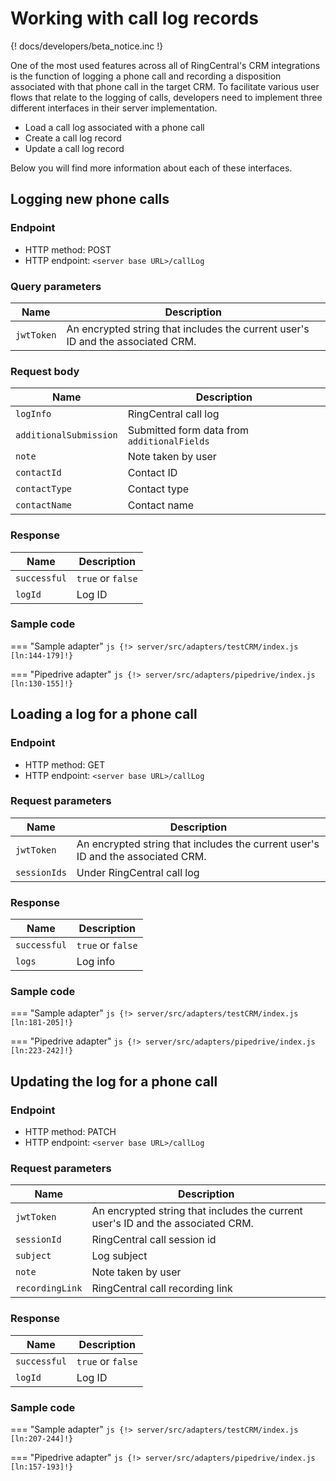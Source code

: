 # Working with call log records

{! docs/developers/beta_notice.inc !}

One of the most used features across all of RingCentral's CRM integrations is the function of logging a phone call and recording a disposition associated with that phone call in the target CRM. To facilitate various user flows that relate to the logging of calls, developers need to implement three different interfaces in their server implementation.

* Load a call log associated with a phone call
* Create a call log record
* Update a call log record

Below you will find more information about each of these interfaces.

## Logging new phone calls

### Endpoint

* HTTP method: POST
* HTTP endpoint: `<server base URL>/callLog`

### Query parameters

| Name             | Description                                                                     |
|------------------|---------------------------------------------------------------------------------|
| `jwtToken`       | An encrypted string that includes the current user's ID and the associated CRM. |

### Request body

| Name             | Description                                                                     |
|------------------|---------------------------------------------------------------------------------|
| `logInfo` | RingCentral call log |
| `additionalSubmission` | Submitted form data from `additionalFields`|
| `note`| Note taken by user|
|`contactId`| Contact ID|
|`contactType`| Contact type|
|`contactName`| Contact name|


### Response

| Name   | Description |
|--------|-------------|
| `successful` | `true` or `false` |
|`logId`| Log ID        |

### Sample code

=== "Sample adapter"
    ```js
    {!> server/src/adapters/testCRM/index.js [ln:144-179]!}
    ```

=== "Pipedrive adapter"
    ```js
    {!> server/src/adapters/pipedrive/index.js [ln:130-155]!}
    ```

## Loading a log for a phone call

### Endpoint

* HTTP method: GET
* HTTP endpoint: `<server base URL>/callLog`

### Request parameters

| Name             | Description                                                                     |
|------------------|---------------------------------------------------------------------------------|
| `jwtToken`       | An encrypted string that includes the current user's ID and the associated CRM. |
|`sessionIds`| Under RingCentral call log|

### Response

| Name  | Description |
|-------|-------------|
| `successful` |  `true` or `false` |
|`logs`| Log info|

### Sample code

=== "Sample adapter"
    ```js
    {!> server/src/adapters/testCRM/index.js [ln:181-205]!}
    ```

=== "Pipedrive adapter"
    ```js
    {!> server/src/adapters/pipedrive/index.js [ln:223-242]!}
    ```

## Updating the log for a phone call

### Endpoint

* HTTP method: PATCH
* HTTP endpoint: `<server base URL>/callLog`

### Request parameters

| Name             | Description                                                                     |
|------------------|---------------------------------------------------------------------------------|
| `jwtToken`       | An encrypted string that includes the current user's ID and the associated CRM. |
|`sessionId`| RingCentral call session id |
|`subject`| Log subject |
|`note`| Note taken by user |
|`recordingLink`| RingCentral call recording link |

### Response

| Name   | Description |
|--------|-------------|
| `successful` |  `true` or `false` |
|`logId`| Log ID        |

### Sample code

=== "Sample adapter"
    ```js
    {!> server/src/adapters/testCRM/index.js [ln:207-244]!}
    ```

=== "Pipedrive adapter"
    ```js
    {!> server/src/adapters/pipedrive/index.js [ln:157-193]!}
    ```
